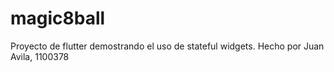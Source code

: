 # magic8ball

Proyecto de flutter demostrando el uso de stateful widgets. Hecho por Juan Avila, 1100378
